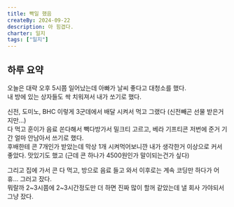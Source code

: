 ```yaml
---
title: 빡일 했음
createBy: 2024-09-22
description: 아 힘겹다.
charter: 일지
tags: ["일지"]
---
```


## 하루 요약

오늘은 대략 오후 5시쯤 일어났는데 아빠가 날씨 좋다고 대청소를 했다.  
내 방에 있는 상자들도 싹 치워져서 내가 쏘기로 했다.

신전, 도미노, BHC 이렇게 3군데에서 배달 시켜서 먹고 그랬다 (신전빼곤 선물 받은거지만...)  
다 먹고 훈이가 음료 쏜다해서 빽다방가서 밀크티 고르고, 베라 기프티콘 저번에 준거 기간 얼마 안남아서 쓰기로 했다.  
후배한테 콘 7개인가 받았는데 막상 1개 시켜먹어보니깐 내가 생각한거 이상으로 커서 좋았다. 맛있기도 했고 (근데 콘 하나가 4500원인가 말이되는건가 싶다)

그리고 집에 가서 콘 다 먹고, 방으로 음료 들고 와서 이후로는 계속 코딩만 하다가 어휴... 그러고 잤다.  
뭐랄까 2~3시쯤에 2~3시간정도만 더 하면 진짜 많이 할꺼 같았는데 낼 회사 가야되서 그냥 잤다.
